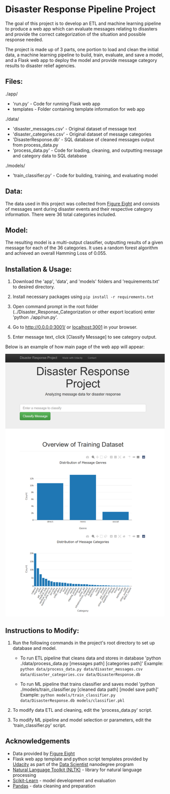 # Disaster Response Pipeline Project

The goal of this project is to develop an ETL and machine learning pipeline to produce a web app which can evaluate messages relating to disasters and provide the correct categorization of the situation and possible response needed.

The project is made up of 3 parts, one portion to load and clean the initial data, a machine learning pipeline to build, train, evaluate, and save a model, and a Flask web app to deploy the model and provide message category results to disaster relief agencies.

## Files:
./app/
* 'run.py' - Code for running Flask web app
* templates - Folder containing template information for web app
	
./data/
* 'disaster_messages.csv' - Original dataset of message text
* 'disaster_categories.csv' - Original dataset of message categories
* 'DisasterResponse.db' - SQL database of cleaned messages output from process_data.py
* 'process_data.py' - Code for loading, cleaning, and outputting message and category data to SQL database
	
./models/
* 'train_classifier.py' - Code for building, training, and evaluating model

## Data:
The data used in this project was collected from [Figure Eight](https://www.figure-eight.com/) and consists of messages sent during disaster events and their respective category information. There were 36 total categories included.
	
## Model:
The resulting model is a multi-output classifier, outputting results of a given message for each of the 36 categories. It uses a random forest algorithm and achieved an overall Hamming Loss of 0.055.
	
## Installation & Usage:
1. Download the 'app', 'data', and 'models' folders and 'requirements.txt' to desired directory.

2. Install necessary packages using `pip install -r requirements.txt`

3. Open command prompt in the root folder (../Disaster_Response_Categorization or other export location) enter 'python ./app/run.py'.

4. Go to http://0.0.0.0:3001/ or [localhost:3001](localhost:3001) in your browser.

5. Enter message text, click [Classify Message] to see category output.

Below is an example of how main page of the web app will appear:

![Web app screenshot](https://github.com/AHoltzapple/Disaster_Response_Categorization/blob/main/webapp_example.png)

## Instructions to Modify:
1. Run the following commands in the project's root directory to set up database and model.

    - To run ETL pipeline that cleans data and stores in database
		'python ./data/process_data.py [messages path] [categories path]'
		Example:
        `python data/process_data.py data/disaster_messages.csv data/disaster_categories.csv data/DisasterResponse.db`
		
    - To run ML pipeline that trains classifier and saves model
		'python ./models/train_classifier.py [cleaned data path] [model save path]'
		Example:
        `python models/train_classifier.py data/DisasterResponse.db models/classifier.pkl`

2. To modify data ETL and cleaning, edit the 'process_data.py' script.

3. To modify ML pipeline and model selection or parameters, edit the 'train_classifier.py' script.

## Acknowledgements

* Data provided by [Figure Eight](https://www.figure-eight.com/)
* Flask web app template and python script templates provided by [Udacity](https://www.udacity.com/) as part of the [Data Scientist](https://www.udacity.com/course/data-scientist-nanodegree--nd025) nanodegree program
* [Natural Language Toolkit (NLTK)](https://www.nltk.org/) - library for natural language processing
* [Scikit-Learn](https://scikit-learn.org/stable/) - model development and evaluation
* [Pandas](https://pandas.pydata.org/) - data cleaning and preparation

